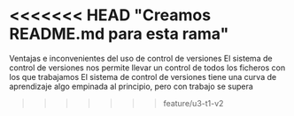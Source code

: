 <<<<<<< HEAD
"Creamos README.md para esta rama" 
=======
Ventajas e inconvenientes del uso de control de versiones 
El sistema de control de versiones nos permite llevar un control de todos los ficheros con los que trabajamos 
El sistema de control de versiones tiene una curva de aprendizaje algo empinada al principio, pero con trabajo se supera 
>>>>>>> feature/u3-t1-v2
